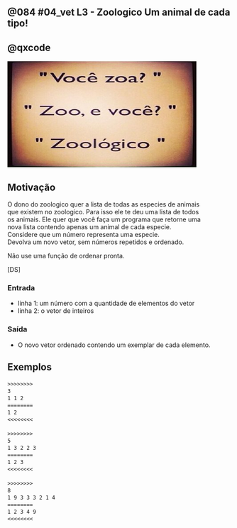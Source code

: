 ## @084 #04_vet L3 - Zoologico Um animal de cada tipo!
## @qxcode

![](__capa.jpg)

## Motivação

O dono do zoologico quer a lista de todas as especies de animais  
que existem no zoologico. Para isso ele te deu uma lista de todos  
os animais. Ele quer que você faça um programa que retorne uma  
nova lista contendo apenas um animal de cada especie.  
Considere que um número representa uma especie.  
Devolva um novo vetor, sem números repetidos e ordenado.

Não use uma função de ordenar pronta.

\[DS\]

### Entrada

- linha 1: um número com a quantidade de elementos do vetor
- linha 2: o vetor de inteiros  

### Saída

- O novo vetor ordenado contendo um exemplar de cada elemento.

## Exemplos

```
>>>>>>>>
3
1 1 2
========
1 2
<<<<<<<<

>>>>>>>>
5
1 3 2 2 3
========
1 2 3
<<<<<<<<

>>>>>>>>
8
1 9 3 3 3 2 1 4
========
1 2 3 4 9
<<<<<<<<
```

#

<!---
>>>>>>>> 01
5
3 5 2 2 2
========
2 3 5
<<<<<<<<

>>>>>>>> 02
7
1 3 5 5 3 1 1
========
1 3 5
<<<<<<<<

>>>>>>>> 03
6
9 8 7 6 6 9
========
6 7 8 9
<<<<<<<<
--->